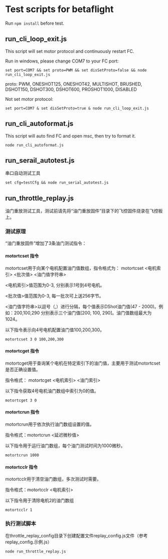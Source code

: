 # Test scripts for betaflight

Run `npm install` before test.

## run_cli_loop_exit.js

This script will set motor protocol and continuously restart FC.

Run in windows, please change COM7 to your FC port:

```
set port=COM7 && set proto=PWM && set disSetProto=false && node run_cli_loop_exit.js
```

proto: PWM, ONESHOT125, ONESHOT42, MULTISHOT, BRUSHED, DSHOT150, DSHOT300, DSHOT600, PROSHOT1000, DISABLED


Not set motor protocol:
```
set port=COM7 & set disSetProto=true & node run_cli_loop_exit.js
```

## run_cli_autoformat.js

This script will auto find FC and open msc, then try to format it.

```
node run_cli_autoformat.js
```


## run_serail_autotest.js

串口自动测试工具

```
set cfg=testCfg && node run_serial_autotest.js
```


## run_throttle_replay.js

油门重放测试工具，测试前请先将“油门重放固件”目录下的飞控固件烧录在飞控板上。

### 测试原理

“油门重放固件”增加了3条油门测试指令：

#### motortcset 指令

motortcset用于向某个电机配置油门值数组，指令格式为： motortcset <电机索引> <批次值> <油门值字符串>

<电机索引>值范围为0-3, 分别表示1号到4号电机。

<批次值>值范围为0-3, 每一批次可上送256字节。

<油门值字符串>以逗号（,）进行分隔，每个值表示DShot油门值(47 - 2000)。例如：200,100,290 分别表示三个油门值[200, 100, 290]。油门值数组最大为1024。

以下指令表示向4号电机配置油门值100,200,300。

```
motortcset 3 0 100,200,300
```

#### motortcget 指令

motortcget用于查询某个电机在特定索引下的油门值，主要用于测试motortcset是否正确设置值。

指令格式： motortcget <电机索引> <油门索引>

以下指令获取4号电机油门数组中索引为0的值。

```
motortcget 3 0
```

#### motortcrun 指令
motortcrun用于依次执行油门数组设置的值。

指令格式：motortcrun <延迟微秒值>

以下指令用于运行油门数组，每个油门测试时间为1000微秒。

```
motortcrun 1000
```

#### motortcclr 指令
motortcclr用于清空油门数组，多次测试时需要。

指令格式：motortcclr <电机索引>

以下指令用于清除电机2的油门数组

```
motortcclr 1
```

### 执行测试脚本
在throttle_replay_config目录下创建配置文件replay_config.js文件（参考replay_config.示例.js）

```
node run_throttle_replay.js
```
